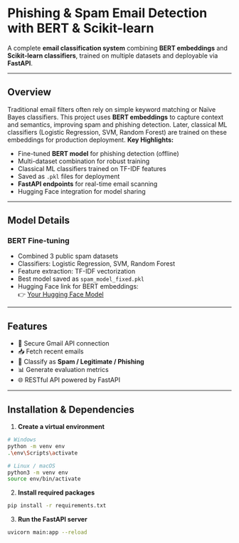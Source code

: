 # Phishing & Spam Email Detection with BERT & Scikit-learn

A complete **email classification system** combining **BERT embeddings** and **Scikit-learn classifiers**, trained on multiple datasets and deployable via **FastAPI**.  

---

## Overview

Traditional email filters often rely on simple keyword matching or Naïve Bayes classifiers. This project uses **BERT embeddings** to capture context and semantics, improving spam and phishing detection. Later, classical ML classifiers (Logistic Regression, SVM, Random Forest) are trained on these embeddings for production deployment.
**Key Highlights:**

- Fine-tuned **BERT model** for phishing detection (offline)
- Multi-dataset combination for robust training
- Classical ML classifiers trained on TF-IDF features
- Saved as `.pkl` files for deployment
- **FastAPI endpoints** for real-time email scanning
- Hugging Face integration for model sharing

---

## Model Details

### BERT Fine-tuning
- Combined 3 public spam datasets
- Classifiers: Logistic Regression, SVM, Random Forest
- Feature extraction: TF-IDF vectorization
- Best model saved as `spam_model_fixed.pkl`
- Hugging Face link for BERT embeddings:  
  👉 [Your Hugging Face Model](https://huggingface.co/your-username/your-model-name)

---

## Features

- 🔐 Secure Gmail API connection  
- 📥 Fetch recent emails  
- 🤖 Classify as **Spam / Legitimate / Phishing**  
- 📊 Generate evaluation metrics 
- 🌐 RESTful API powered by FastAPI

---

## Installation & Dependencies

1. **Create a virtual environment**
```bash
# Windows
python -m venv env
.\env\Scripts\activate

# Linux / macOS
python3 -m venv env
source env/bin/activate
```
2. **Install required packages**
```bash
pip install -r requirements.txt
```
3. **Run the FastAPI server**
```bash
uvicorn main:app --reload
```
